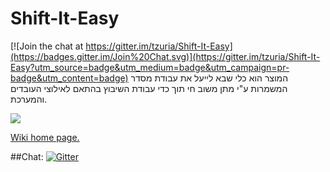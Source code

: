 # Shift-It-Easy

[![Join the chat at https://gitter.im/tzuria/Shift-It-Easy](https://badges.gitter.im/Join%20Chat.svg)](https://gitter.im/tzuria/Shift-It-Easy?utm_source=badge&utm_medium=badge&utm_campaign=pr-badge&utm_content=badge)
המוצר הוא כלי שבא לייעל את עבודת מסדר המשמרות ע"י מתן משוב חי תוך כדי עבודת השיבוץ בהתאם לאילוצי העובדים והמערכת.

![](http://s13.postimg.org/9x36ucz2f/shift_it_easy2b.jpg)

[Wiki home page.](https://github.com/tzuria/Shift-It-Easy/wiki)

##Chat:
[![Gitter](https://badges.gitter.im/Join%20Chat.svg)](https://gitter.im/tzuria/Shift-It-Easy)
